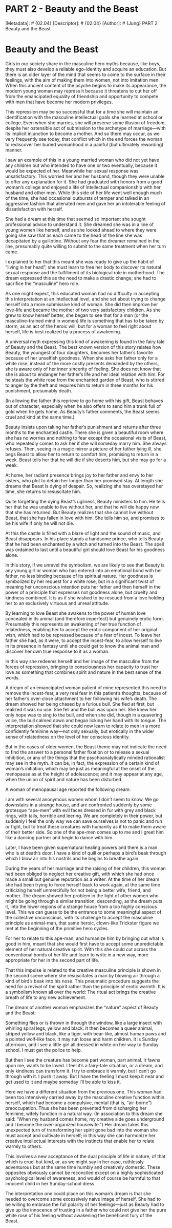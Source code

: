 # PART 2 - Beauty and the Beast
[Metadata]: # {02.04}
[Descriptor]: # {02.04}
[Author]: # {Jung}
PART 2
Beauty and the Beast
# Beauty and the Beast
Girls in our society share in the masculine hero myths because, like boys, they
must also develop a reliable ego-identity and acquire an education. But there
is an older layer of the mind that seems to come to the surface in their
feelings, with the aim of making them into women, not into imitation men. When
this ancient content of the psyche begins to make its appearance, the modern
young woman may repress it because it threatens to cut her off from the
emancipated equality of friendship and opportunity to compete with men that
have become her modern privileges.

This repression may be so successful that for a time she will maintain an
identification with the masculine intellectual goals she learned at school or
college. Even when she marries, she will preserve some illusion of freedom,
despite her ostensible act of submission to the archetype of marriage—with its
implicit injunction to become a mother. And so there may occur, as we very
frequently see today, that conflict which in the end forces the woman to
rediscover her buried womanhood in a painful (but ultimately rewarding) manner.

I saw an example of this in a young married woman who did not yet have any
children but who intended to have one or two eventually, because it would be
expected of her. Meanwhile her sexual response was unsatisfactory. This worried
her and her husband, though they were unable to offer any explanation for it.
She had graduated with honors from a good woman’s college and enjoyed a life of
intellectual companionship with her husband and other men. While this side of
her life went well enough much of the time, she had occasional outbursts of
temper and talked in an aggressive fashion that alienated men and gave her an
intolerable feeling of dissatisfaction with herself.

She had a dream at this time that seemed so important she sought professional
advice to understand it. She dreamed she was in a line of young women like
herself, and as she looked ahead to where they were going she saw that as each
came to the head of the line she was decapitated by a guillotine. Without any
fear the dreamer remained in the line, presumably quite willing to submit to
the same treatment when her turn came.

I explained to her that this meant she was ready to give up the habit of
“living in her head”; she must learn to free her body to discover its natural
sexual response and the fulfillment of its biological role in motherhood. The
dream expressed this as the need to make a drastic change; she had to sacrifice
the “masculine” hero role.

As one might expect, this educated woman had no difficulty in accepting this
interpretation at an intellectual level, and she set about trying to change
herself into a more submissive kind of woman. She did then improve her
love-life and became the mother of two very satisfactory children. As she grew
to know herself better, she began to see that for a man (or the
masculine-trained mind in women) life is something that has to be taken by
storm, as an act of the heroic will; but for a woman to feel right about
herself, life is best realized by a process of awakening.

A universal myth expressing this kind of awakening is found in the fairy tale
of Beauty and the Beast. The best known version of this story relates how
Beauty, the youngest of four daughters, becomes her father’s favorite because
of her unselfish goodness. When she asks her father only for a white rose,
instead of the more costly presents demanded by the others, she is aware only
of her inner sincerity of feeling. She does not know that she is about to
endanger her father’s life and her ideal relation with him. For he steals the
white rose from the enchanted garden of Beast, who is stirred to anger by the
theft and requires him to return in three months for his punishment, presumably
death.

(In allowing the father this reprieve to go home with his gift, Beast behaves
out of character, especially when he also offers to send him a trunk full of
gold when he gets home. As Beauty’s father comments, the Beast seems cruel and
kind at the same time.)

Beauty insists upon taking her father’s punishment and returns after three
months to the enchanted castle. There she is given a beautiful room where she
has no worries and nothing to fear except the occasional visits of Beast, who
repeatedly comes to ask her if she will someday marry him. She always refuses.
Then, seeing in a magic mirror a picture of her father lying ill, she begs
Beast to allow her to return to comfort him, promising to return in a week.
Beast tells her that he will die if she deserts him, but she may go for a week.

At home, her radiant presence brings joy to her father and envy to her sisters,
who plot to detain her longer than her promised stay. At length she dreams that
Beast is dying of despair. So, realizing she has overstayed her time, she
returns to resuscitate him.

Quite forgetting the dying Beast’s ugliness, Beauty ministers to him. He tells
her that he was unable to live without her, and that he will die happy now that
she has returned. But Beauty realizes that she cannot live without Beast, that
she has fallen in love with him. She tells him so, and promises to be his wife
if only he will not die.

At this the castle is filled with a blaze of light and the sound of music, and
Beast disappears. In his place stands a handsome prince, who tells Beauty that
he had been enchanted by a witch and turned into the Beast. The spell was
ordained to last until a beautiful girl should love Beast for his goodness
alone.

In this story, if we unravel the symbolism, we are likely to see that Beauty is
any young girl or woman who has entered into an emotional bond with her father,
no less binding because of its spiritual nature. Her goodness is symbolized by
her request for a white rose, but in a significant twist of meaning her
unconscious intention puts her father and then herself in the power of a
principle that expresses not goodness alone, but cruelty and kindness combined.
It is as if she wished to be rescued from a love holding her to an exclusively
virtuous and unreal attitude.

By learning to love Beast she awakens to the power of human love concealed in
its animal (and therefore imperfect) but genuinely erotic form. Presumably this
represents an awakening of her true function of relatedness, enabling her to
accept the erotic component of her original wish, which had to be repressed
because of a fear of incest. To leave her father she had, as it were, to accept
the incest-fear, to allow herself to live in its presence in fantasy until she
could get to know the animal man and discover her own true response to it as a
woman.

In this way she redeems herself and her image of the masculine from the forces
of repression, bringing to consciousness her capacity to trust her love as
something that combines spirit and nature in the best sense of the words.

A dream of an emancipated woman patient of mine represented this need to remove
the incest-fear, a very real fear in this patient’s thoughts, because of her
father’s over-close attachment to her following his wife’s death. The dream
showed her being chased by a furious bull. She fled at first, but realized it
was no use. She fell and the bull was upon her. She knew her only hope was to
sing to the bull, and when she did, though in a quavering voice, the bull
calmed down and began licking her hand with its tongue. The interpretation
showed that she could now learn to relate to men in a more confidently feminine
way—not only sexually, but erotically in the wider sense of relatedness on the
level of her conscious identity.

But in the cases of older women, the Beast theme may not indicate the need to
find the answer to a personal father fixation or to release a sexual
inhibition, or any of the things that the psychoanalytically minded rationalist
may see in the myth. It can be, in fact, the expression of a certain kind of
woman’s initiation, which may be just as meaningful at the onset of the
menopause as at the height of adolescence; and it may appear at any age, when
the union of spirit and nature has been disturbed.

A woman of menopausal age reported the following dream:

I am with several anonymous women whom I don’t seem to know. We go downstairs
in a strange house, and are confronted suddenly by some grotesque “ape-men”
with evil faces dressed in fur with grey and black rings, with tails, horrible
and leering. We are completely in their power, but suddenly I feel the only way
we can save ourselves is not to panic and run or fight, but to treat these
creatures with humanity as if to make them aware of their better side. So one
of the ape-men comes up to me and I greet him like a dancing partner and begin
to dance with him.

Later, I have been given supernatural healing powers and there is a man who is
at death’s door. I have a kind of quill or perhaps a bird’s beak through which
I blow air into his nostrils and he begins to breathe again.

During the years of her marriage and the raising of her children, this woman
had been obliged to neglect her creative gift, with which she had once made a
small but genuine reputation as a writer. At the time of her dream she had been
trying to force herself back to work again, at the same time criticizing
herself unmercifully for not being a better wife, friend, and mother. The dream
showed her problem in the light of other women who might be going through a
similar transition, descending, as the dream puts it, into the lower regions of
a strange house from a too highly conscious level. This we can guess to be the
entrance to some meaningful aspect of the collective unconscious, with its
challenge to accept the masculine principle as animal-man, that same heroic,
clown-like Trickster figure we met at the beginning of the primitive hero
cycles.

For her to relate to this ape-man, and humanize him by bringing out what is
good in him, meant that she would first have to accept some unpredictable
element of her natural creative spirit. With this she could cut across the
conventional bonds of her life and learn to write in a new way, more
appropriate for her in the second part of life.

That this impulse is related to the creative masculine principle is shown in
the second scene where she resuscitates a man by blowing air through a kind of
bird’s beak into his nose. This pneumatic procedure suggests the need for a
revival of the spirit rather than the principle of erotic warmth. It is a
symbolism known all over the world: The ritual act brings the creative breath
of life to any new achievement.

The dream of another woman emphasizes the “nature” aspect of Beauty and the
Beast:

Something flies or is thrown in through the window, like a large insect with
whirling spiral legs, yellow and black. It then becomes a queer animal, striped
yellow and black, like a tiger, with bear-like, almost human paws and a pointed
wolf-like face. It may run loose and harm children. It is Sunday afternoon, and
I see a little girl all dressed in white on her way to Sunday school. I must
get the police to help.

But then I see the creature has become part woman, part animal. It fawns upon
me, wants to be loved. I feel it’s a fairy-tale situation, or a dream, and only
kindness can transform it. I try to embrace it warmly, but I can’t go through
with it. I push it away. But I have the feeling I must keep it near and get
used to it and maybe someday I’ll be able to kiss it.

Here we have a different situation from the previous one. This woman had been
too intensively carried away by the masculine creative function within herself,
which had become a compulsive, mental (that is, “air-borne”) preoccupation.
Thus she has been prevented from discharging her feminine, wifely function in a
natural way. (In association to this dream she said: “When my husband comes
home, my creative side goes underground and I become the over-organized
housewife.”) Her dream takes this unexpected turn of transforming her spirit
gone bad into the woman she must accept and cultivate in herself; in this way
she can harmonize her creative intellectual interests with the instincts that
enable her to relate warmly to others.

This involves a new acceptance of the dual principle of life in nature, of that
which is cruel but kind, or, as we might say in her case, ruthlessly
adventurous but at the same time humbly and creatively domestic. These
opposites obviously cannot be reconciled except on a highly sophisticated
psychological level of awareness, and would of course be harmful to that
innocent child in her Sunday-school dress.

The interpretation one could place on this woman’s dream is that she needed to
overcome some excessively naïve image of herself. She had to be willing to
embrace the full polarity of her feelings—just as Beauty had to give up the
innocence of trusting in a father who could not give her the pure white rose of
his feeling without awakening the beneficent fury of the Beast.

